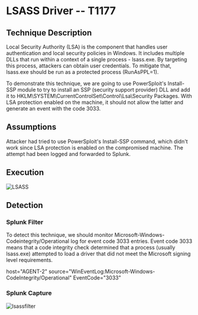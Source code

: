 # LSASS Driver -- T1177

## Technique Description

Local Security Authority (LSA) is the component that handles user authentication and local security policies in Windows. It includes multiple DLLs that run within a context of a single process - lsass.exe. By targeting this process, attackers can obtain user credentials. To mitigate that, lsass.exe should be run as a protected process (RunAsPPL=1).

To demonstrate this technique, we are going to use PowerSploit's Install-SSP module to try to install an SSP (security support provider) DLL and add it to HKLM\SYSTEM\CurrentControlSet\Control\Lsa\Security Packages. With LSA protection enabled on the machine, it should not allow the latter and generate an event with the code 3033.

## Assumptions

Attacker had tried to use PowerSploit's Install-SSP command, which didn't work since LSA protection is enabled on the compromised machine. The attempt had been logged and forwarded to Splunk.

## Execution

![LSASS](https://user-images.githubusercontent.com/36422282/55600805-ca415400-572b-11e9-9660-0b221b744399.PNG)

## Detection

### Splunk Filter

To detect this technique, we should monitor Microsoft-Windows-Codeintegrity/Operational log for event code 3033 entries. Event code 3033 means that a code integrity check determined that a process (usually lsass.exe) attempted to load a driver that did not meet the Microsoft signing level requirements.

host="AGENT-2" source="WinEventLog:Microsoft-Windows-CodeIntegrity/Operational" EventCode="3033"

### Splunk Capture

![lsassfilter](https://user-images.githubusercontent.com/36422282/55600839-fbba1f80-572b-11e9-80ee-65c59362b95a.png)

